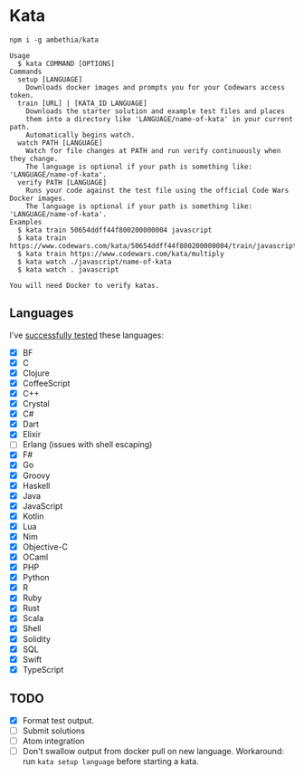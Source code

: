 # Kata

```
npm i -g ambethia/kata
```

```
Usage
  $ kata COMMAND [OPTIONS]
Commands
  setup [LANGUAGE]
    Downloads docker images and prompts you for your Codewars access token.
  train [URL] | [KATA_ID LANGUAGE]
    Downloads the starter solution and example test files and places
    them into a directory like 'LANGUAGE/name-of-kata' in your current path.
    Automatically begins watch.
  watch PATH [LANGUAGE]
    Watch for file changes at PATH and run verify continuously when they change.
    The language is optional if your path is something like: 'LANGUAGE/name-of-kata'.
  verify PATH [LANGUAGE]
    Runs your code against the test file using the official Code Wars Docker images.
    The language is optional if your path is something like: 'LANGUAGE/name-of-kata'.
Examples
  $ kata train 50654ddff44f800200000004 javascript
  $ kata train https://www.codewars.com/kata/50654ddff44f800200000004/train/javascript
  $ kata train https://www.codewars.com/kata/multiply
  $ kata watch ./javascript/name-of-kata
  $ kata watch . javascript

You will need Docker to verify katas.
```

## Languages

I've [successfully tested](https://github.com/ambethia/katas) these languages:

* [x] BF
* [x] C
* [x] Clojure
* [x] CoffeeScript
* [x] C++
* [x] Crystal
* [x] C#
* [x] Dart
* [x] Elixir
* [ ] Erlang (issues with shell escaping)
* [x] F#
* [x] Go
* [x] Groovy
* [x] Haskell
* [x] Java
* [x] JavaScript
* [x] Kotlin
* [x] Lua
* [x] Nim
* [x] Objective-C
* [x] OCaml
* [x] PHP
* [x] Python
* [x] R
* [x] Ruby
* [x] Rust
* [x] Scala
* [x] Shell
* [x] Solidity
* [x] SQL
* [x] Swift
* [x] TypeScript

## TODO

* [x] Format test output.
* [ ] Submit solutions
* [ ] Atom integration
* [ ] Don't swallow output from docker pull on new language. Workaround: run
      `kata setup language` before starting a kata.
